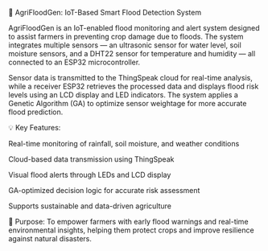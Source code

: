🌾 AgriFloodGen: IoT-Based Smart Flood Detection System

AgriFloodGen is an IoT-enabled flood monitoring and alert system designed to assist farmers in preventing crop damage due to floods. The system integrates multiple sensors — an ultrasonic sensor for water level, soil moisture sensors, and a DHT22 sensor for temperature and humidity — all connected to an ESP32 microcontroller.

Sensor data is transmitted to the ThingSpeak cloud for real-time analysis, while a receiver ESP32 retrieves the processed data and displays flood risk levels using an LCD display and LED indicators. The system applies a Genetic Algorithm (GA) to optimize sensor weightage for more accurate flood prediction.

💡 Key Features:

Real-time monitoring of rainfall, soil moisture, and weather conditions

Cloud-based data transmission using ThingSpeak

Visual flood alerts through LEDs and LCD display

GA-optimized decision logic for accurate risk assessment

Supports sustainable and data-driven agriculture

🚜 Purpose:
To empower farmers with early flood warnings and real-time environmental insights, helping them protect crops and improve resilience against natural disasters.
